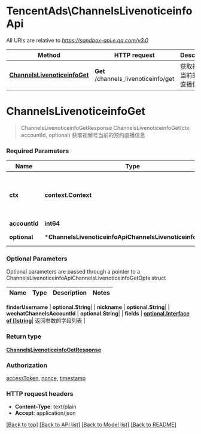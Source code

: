 # TencentAds\ChannelsLivenoticeinfoApi

All URIs are relative to *https://sandbox-api.e.qq.com/v3.0*

Method | HTTP request | Description
------------- | ------------- | -------------
[**ChannelsLivenoticeinfoGet**](ChannelsLivenoticeinfoApi.md#ChannelsLivenoticeinfoGet) | **Get** /channels_livenoticeinfo/get | 获取视频号当前的预约直播信息


# **ChannelsLivenoticeinfoGet**
> ChannelsLivenoticeinfoGetResponse ChannelsLivenoticeinfoGet(ctx, accountId, optional)
获取视频号当前的预约直播信息

### Required Parameters

Name | Type | Description  | Notes
------------- | ------------- | ------------- | -------------
 **ctx** | **context.Context** | context for authentication, logging, cancellation, deadlines, tracing, etc.
  **accountId** | **int64**|  | 
 **optional** | ***ChannelsLivenoticeinfoApiChannelsLivenoticeinfoGetOpts** | optional parameters | nil if no parameters

### Optional Parameters
Optional parameters are passed through a pointer to a ChannelsLivenoticeinfoApiChannelsLivenoticeinfoGetOpts struct

Name | Type | Description  | Notes
------------- | ------------- | ------------- | -------------

 **finderUsername** | **optional.String**|  | 
 **nickname** | **optional.String**|  | 
 **wechatChannelsAccountId** | **optional.String**|  | 
 **fields** | [**optional.Interface of []string**](string.md)| 返回参数的字段列表 | 

### Return type

[**ChannelsLivenoticeinfoGetResponse**](ChannelsLivenoticeinfoGetResponse.md)

### Authorization

[accessToken](../README.md#accessToken), [nonce](../README.md#nonce), [timestamp](../README.md#timestamp)

### HTTP request headers

 - **Content-Type**: text/plain
 - **Accept**: application/json

[[Back to top]](#) [[Back to API list]](../README.md#documentation-for-api-endpoints) [[Back to Model list]](../README.md#documentation-for-models) [[Back to README]](../README.md)


